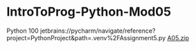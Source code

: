 # IntroToProg-Python-Mod05
Python 100
jetbrains://pycharm/navigate/reference?project=PythonProject&path=.venv%2FAssignment5.py
[A05.zip](https://github.com/user-attachments/files/19344329/A05.zip)
